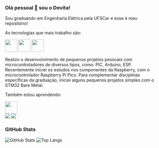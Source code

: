 ### Olá pessoal 👋 sou o Devita!

Sou graduando em Engenharia Elétrica pela UFSCar e esse é meu repositório!

As tecnologias que mais trabalho são:  

<img src="https://cdn.jsdelivr.net/gh/devicons/devicon/icons/c/c-original.svg" width="40" height="40"/> <img src="https://cdn.jsdelivr.net/gh/devicons/devicon/icons/python/python-original.svg" width="40" height="40"/> <img src="https://cdn.jsdelivr.net/gh/devicons/devicon/icons/arduino/arduino-original.svg" width="40" height="40" />

Realizo o desenvolvimento de pequenos projetos pessoais com microcontroladores de diversos tipos, como: PIC, Arduino, ESP. Recentemente iniciei os estudos nos componentes da Raspberry, com o microcontrolador Raspberry Pi Pico. Para complementar disciplinas específicas da graduação, iniciei alguns pequenos projetos simples com o STM32 Bare Metal.

Também estou aprendendo:
      
<img src="https://cdn.jsdelivr.net/gh/devicons/devicon/icons/mysql/mysql-original-wordmark.svg" width="40" height="40" />


<div>
<a href="https://www.instagram.com/bdevita_/?igshid=ZDdkNTZiNTM%3D" target="_blank"><img src="https://img.shields.io/badge/-Instagram-%23E4405F?style=for-the-badge&logo=instagram&logoColor=white" target="_blank"></a>
<a href="https://www.linkedin.com/in/gdevitabasaglia" target="_blank"><img src="https://img.shields.io/badge/-LinkedIn-%230077B5?style=for-the-badge&logo=linkedin&logoColor=white" target="_blank"></a>   
</div>

### GitHub Stats
![GitHub Stats](https://github-readme-stats.vercel.app/api?username=g-devita&theme=transparent&bg_color=000&border_color=30A3DC&show_icons=true&icon_color=30A3DC&title_color=E94D5F&text_color=FFF)
![Top Langs](https://github-readme-stats-git-masterrstaa-rickstaa.vercel.app/api/top-langs/?username=g-devita&layout=compact&bg_color=000&border_color=30A3DC&title_color=E94D5F&text_color=FFF)
